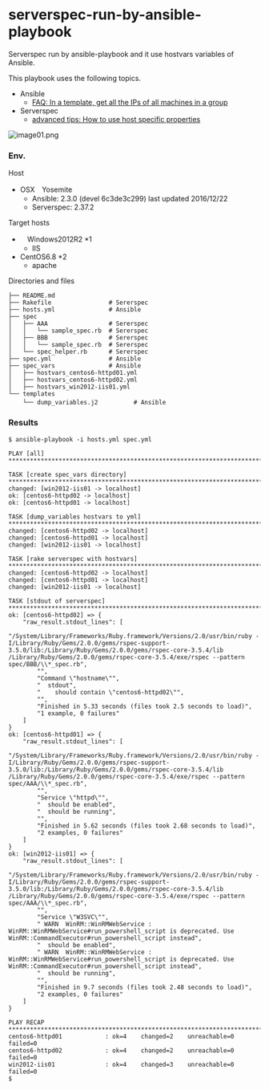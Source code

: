 # serverspec-run-by-ansible-playbook
Serverspec run by ansible-playbook and it use hostvars variables of Ansible.

This playbook uses the following topics.

+ Ansible
  + [FAQ: In a template, get all the IPs of all machines in a group](https://support.ansible.com/hc/en-us/articles/201957817-In-a-template-get-all-the-IPs-of-all-machines-in-a-group)
+ Serverspec 
  + [advanced tips: How to use host specific properties](http://serverspec.org/advanced_tips.html)

![image01.png](https://qiita-image-store.s3.amazonaws.com/0/117986/ac3c31c1-e3c1-f421-71a2-bfa0509e6529.png)

### Env.
Host
- OSX　Yosemite
  - Ansible: 2.3.0 (devel 6c3de3c299) last updated 2016/12/22 
  - Serverspec: 2.37.2

Target hosts
 - 　Windows2012R2 *1
   - IIS
 - CentOS6.8 *2
   - apache

Directories and files

```
├── README.md
├── Rakefile                # Sererspec
├── hosts.yml               # Ansible
├── spec
│   ├── AAA                 # Sererspec
│   │   └── sample_spec.rb  # Sererspec
│   ├── BBB                 # Sererspec
│   │   └── sample_spec.rb  # Sererspec
│   └── spec_helper.rb      # Sererspec
├── spec.yml                # Ansible
├── spec_vars               # Ansible
│   ├── hostvars_centos6-httpd01.yml 
│   ├── hostvars_centos6-httpd02.yml
│   ├── hostvars_win2012-iis01.yml
└── templates               
    └── dump_variables.j2　　　　　　# Ansible
```

### Results

```
$ ansible-playbook -i hosts.yml spec.yml

PLAY [all] ******************************************************************************************************************************************************

TASK [create spec_vars directory] *******************************************************************************************************************************
changed: [win2012-iis01 -> localhost]
ok: [centos6-httpd02 -> localhost]
ok: [centos6-httpd01 -> localhost]

TASK [dump_variables hostvars to yml] ***************************************************************************************************************************
changed: [centos6-httpd02 -> localhost]
changed: [centos6-httpd01 -> localhost]
changed: [win2012-iis01 -> localhost]

TASK [rake serverspec with hostvars] ****************************************************************************************************************************
changed: [centos6-httpd02 -> localhost]
changed: [centos6-httpd01 -> localhost]
changed: [win2012-iis01 -> localhost]

TASK [stdout of serverspec] *************************************************************************************************************************************
ok: [centos6-httpd02] => {
    "raw_result.stdout_lines": [
        "/System/Library/Frameworks/Ruby.framework/Versions/2.0/usr/bin/ruby -I/Library/Ruby/Gems/2.0.0/gems/rspec-support-3.5.0/lib:/Library/Ruby/Gems/2.0.0/gems/rspec-core-3.5.4/lib /Library/Ruby/Gems/2.0.0/gems/rspec-core-3.5.4/exe/rspec --pattern spec/BBB/\\*_spec.rb", 
        "", 
        "Command \"hostname\"", 
        "  stdout", 
        "    should contain \"centos6-httpd02\"", 
        "", 
        "Finished in 5.33 seconds (files took 2.5 seconds to load)", 
        "1 example, 0 failures"
    ]
}
ok: [centos6-httpd01] => {
    "raw_result.stdout_lines": [
        "/System/Library/Frameworks/Ruby.framework/Versions/2.0/usr/bin/ruby -I/Library/Ruby/Gems/2.0.0/gems/rspec-support-3.5.0/lib:/Library/Ruby/Gems/2.0.0/gems/rspec-core-3.5.4/lib /Library/Ruby/Gems/2.0.0/gems/rspec-core-3.5.4/exe/rspec --pattern spec/AAA/\\*_spec.rb", 
        "", 
        "Service \"httpd\"", 
        "  should be enabled", 
        "  should be running", 
        "", 
        "Finished in 5.62 seconds (files took 2.68 seconds to load)", 
        "2 examples, 0 failures"
    ]
}
ok: [win2012-iis01] => {
    "raw_result.stdout_lines": [
        "/System/Library/Frameworks/Ruby.framework/Versions/2.0/usr/bin/ruby -I/Library/Ruby/Gems/2.0.0/gems/rspec-support-3.5.0/lib:/Library/Ruby/Gems/2.0.0/gems/rspec-core-3.5.4/lib /Library/Ruby/Gems/2.0.0/gems/rspec-core-3.5.4/exe/rspec --pattern spec/AAA/\\*_spec.rb", 
        "", 
        "Service \"W3SVC\"", 
        " WARN  WinRM::WinRMWebService : WinRM::WinRMWebService#run_powershell_script is deprecated. Use WinRM::CommandExecutor#run_powershell_script instead", 
        "  should be enabled", 
        " WARN  WinRM::WinRMWebService : WinRM::WinRMWebService#run_powershell_script is deprecated. Use WinRM::CommandExecutor#run_powershell_script instead", 
        "  should be running", 
        "", 
        "Finished in 9.7 seconds (files took 2.48 seconds to load)", 
        "2 examples, 0 failures"
    ]
}

PLAY RECAP ******************************************************************************************************************************************************
centos6-httpd01            : ok=4    changed=2    unreachable=0    failed=0   
centos6-httpd02            : ok=4    changed=2    unreachable=0    failed=0   
win2012-iis01              : ok=4    changed=3    unreachable=0    failed=0   
$ 
```
